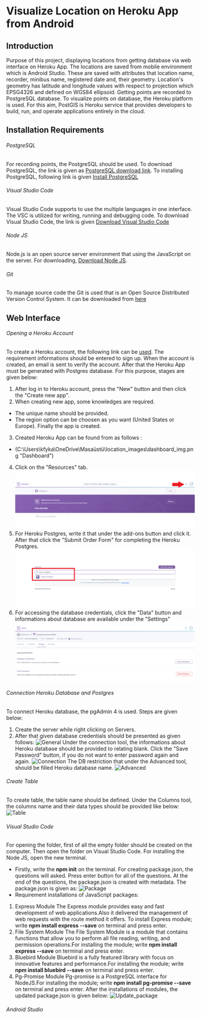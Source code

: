 
# Visualize Location on Heroku App from Android
## Introduction
Purpose of this project, displaying locations from getting database via web interface on Heroku App. The locations are saved from mobile environment which is Android Studio.
These are saved with attributes that location name, recorder, minibus name, registered date and, their geometry. Location's geometry has latitude and longitude values with respect to projection which EPSG4326 and defined on WGS84 ellipsoid.
Getting points are recorded to PostgreSQL database. To visualize points on database, the Heroku platform is used. For this aim, PostGIS is Heroku service that provides developers to build, run, and operate applications entirely in the cloud.
## Installation Requirements
###### PostgreSQL
For recording points, the PostgreSQL should be used. To download PostgreSQL, the link is given as [PostgreSQL download link](https://www.enterprisedb.com/downloads/postgres-postgresql-downloads).
To installing PostgreSQL, following link is given [Install PostgreSQL](https://www.postgresqltutorial.com/install-postgresql/)
###### Visual Studio Code
Visual Studio Code supports to use the multiple languages in one interface. The VSC is utilized for writing, running and debugging code.  To download Visual Studio Code, the link is given [Download Visual Studio Code](https://code.visualstudio.com/Download)
###### Node JS
Node.js is an open source server environment that using the JavaScript on the server. For downloading, [Download Node JS](https://nodejs.org/en/download/).
###### Git
To manage source code the Git is used that is an Open Source Distributed Version Control System. It can be downloaded from [here](https://git-scm.com/downloads/)


## Web Interface
###### Opening a Heroku Account

To create a Heroku account, the following link can be [used](https://signup.heroku.com/login?redirect-url=https%3A%2F%2Fid.heroku.com%2Foauth%2Fauthorize%3Fclient_id%3Dd2ef2b24-e72c-4adf-8506-28db2218547d%26response_type%3Dcode%26scope%3Dglobal%252Cplatform%26state%3DSFMyNTY.g3QAAAACZAAEZGF0YW0AAAAxaHR0cHM6Ly9kYXNoYm9hcmQuaGVyb2t1LmNvbS9hdXRoL2hlcm9rdS9jYWxsYmFja2QABnNpZ25lZG4GANL7onluAQ.eDiBIjGpk8wBx82K2Ej2tBwAitNPBGNQoMMDLoySy78).
The requirement informations should be entered to sign up. When the account is created, an email is sent to verify the account. After that the Heroku App must be generated with Postgres database. For this purpose, stages are given below:
1. After log in to Heroku account, press the "New" button and then click the "Create new app".
2. When creating new app, some knowledges are required.
- The unique name should be provided.
- The region option can be choosen as you want (United States or Europe).
Finally the app is created. 
3. Created Heroku App can be found from as follows :
- (C:\Users\kfyka\OneDrive\Masaüstü\location_images\dashboard_img.png "Dashboard")
4. Click on the "Resources" tab.
![Resources](https://github.com/Kardelennkayaa/display_location/blob/master/location_images/dashboard_img.png)
5. For Heroku Postgres, write it that under the add-ons button and click it. After that click the "Submit Order Form" for completing the Heroku Postgres.
![Add-ons](https://github.com/Kardelennkayaa/display_location/blob/master/location_images/add_ons_img.png)
6. For accessing the database credentials, click the "Data" button and informations about database are available under the "Settings"
![Database Credentials](https://github.com/Kardelennkayaa/display_location/blob/master/location_images/credentials_img.png)

###### Connection Heroku Database and Postgres

To connect Heroku database, the pgAdmin 4 is used. Steps are given below:
1. Create the server while right clicking on Servers.
2. After that given database credentials should be presented as given follows:
![General](https://github.com/Kardelennkayaa/display_location/blob/master/location_images/general_img.png)
Under the connection tool, the informations about Heroku database should be provided to relating blank. Click the "Save Password" button, if you do not want to enter password again and again.
![Connection](https://github.com/Kardelennkayaa/display_location/blob/master/location_images/connection_img.png)
The DB restriction that under the Advanced tool, should be filled Heroku database name.
![Advanced](https://github.com/Kardelennkayaa/display_location/blob/master/location_images/advanced_img.png)

###### Create Table
To create table, the table name should be defined. Under the Columns tool, the columns name and their data types should be provided like below:
![Table](https://github.com/Kardelennkayaa/display_location/blob/master/location_images/table_img.png)

###### Visual Studio Code
For opening the folder, first of all the empty folder should be created on the computer.
Then open the folder on Visual Studio Code. For installing the Node JS, open the new terminal.
- Firstly, write the **npm init** on the terminal. For creating package.json, the questions will asked. Press enter button for all of the questions. At the end of the questions, the package.json is created with metadata.
The package.json is given as:
![Package](https://github.com/Kardelennkayaa/display_location/blob/master/location_images/package_img.png)
- Requirement installations of JavaScript packages:
1. Express Module
The Express module provides easy and fast development of web applications.Also it delivered the management of web requests with the route method it offers.
To install Express module; write **npm install express --save** on terminal and press enter.
2. File System Module
The File System Module is a module that contains functions that allow you to perform all file reading, writing, and permission operations.For installing the module; write **npm install express --save** on terminal and press enter.
3. Bluebird Module
Bluebird is a fully featured library with focus on innovative features and performance.For installing the module; write **npm install bluebird --save** on terminal and press enter.
4. Pg-Promise Module
Pg-promise is a PostgreSQL interface for NodeJS.For installing the module; write **npm install pg-promise --save** on terminal and press enter.
After the installations of modules, the updated package.json is given below:
![Update_package](https://github.com/Kardelennkayaa/display_location/blob/master/location_images/update_package_img.png)
###### Android Studio

 


